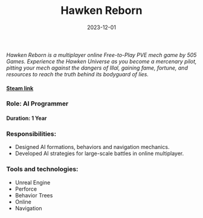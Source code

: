 ﻿---
title: "Hawken Reborn"
description: "Multiplayer online Free-to-Play PVE mech game. <br> Worked as AI Programmer for 1 year"
date: 2023-12-01
image:
  path: assets/img/hawken/hawken.jpg # Add image post (optional)
---

*Hawken Reborn is a multiplayer online Free-to-Play PVE mech game by 505 Games. Experience the Hawken Universe as you
become a mercenary pilot, pitting your mech against the dangers of Illal, gaining fame, fortune, and resources to reach 
the truth behind its bodyguard of lies.*
#### [Steam link](https://store.steampowered.com/app/705040/HAWKEN_REBORN/)

### Role: AI Programmer
#### Duration: 1 Year
### Responsibilities:
* Designed AI formations, behaviors and navigation mechanics.
* Developed AI strategies for large-scale battles in online multiplayer.

### Tools and technologies:
* Unreal Engine
* Perforce
* Behavior Trees
* Online
* Navigation


